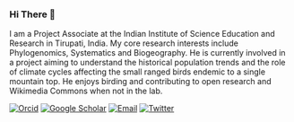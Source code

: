 ### Hi There 👋

I am a Project Associate at the Indian Institute of Science Education and Research in Tirupati, India. My core research interests include Phylogenomics, Systematics and Biogeography. He is currently involved in a project aiming to understand the historical population trends and the role of climate cycles affecting the small ranged birds endemic to a single mountain top. He enjoys birding and contributing to open research and Wikimedia Commons when not in the lab. 

[![Orcid](https://img.shields.io/badge/Orcid-gray?style=flat-square&logo=ORCID)](https://orcid.org/0000-0001-6186-9250)
[![Google Scholar](https://img.shields.io/badge/GoogleScholar-gray?style=flat-square&logo=GoogleScholar)](https://scholar.google.com/citations?hl=en&pli=1&user=cPIH1ioAAAAJ)
[![Email](https://img.shields.io/badge/Email-vinaykl@students.iisertirupati.ac.in-blue?style=flat-square)](mailto:vinaykl@students.iisertirupati.ac.in)
[![Twitter](https://img.shields.io/badge/Twitter-9cf?style=flat-square&logo=Twitter)](https://twitter.com/bird_biochemist)
